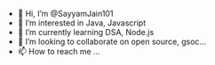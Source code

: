 - 👋 Hi, I’m @SayyamJain101
- 👀 I’m interested in Java, Javascript
- 🌱 I’m currently learning DSA, Node.js
- 💞️ I’m looking to collaborate on open source, gsoc...
- 📫 How to reach me ...

<!---
SayyamJain101/SayyamJain101 is a ✨ special ✨ repository because its `README.md` (this file) appears on your GitHub profile.
You can click the Preview link to take a look at your changes.
--->
